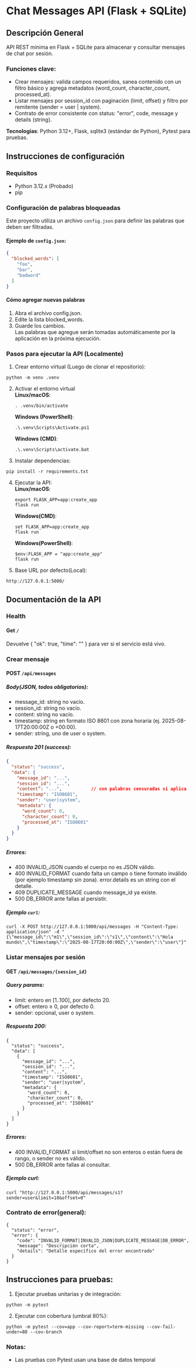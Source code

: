 # Chat Messages API (Flask + SQLite)
## Descripción General
API REST mínima en Flask + SQLite para almacenar y consultar mensajes de chat por sesión.  
### Funciones clave:
* Crear mensajes: valida campos requeridos, sanea contenido con un filtro básico y agrega metadatos (word_count, character_count, processed_at).
* Listar mensajes por session_id con paginación (limit, offset) y filtro por remitente (sender = user | system).
* Contrato de error consistente con status: "error", code, message y details (string).

**Tecnologías**: Python 3.12+, Flask, sqlite3 (estándar de Python), Pytest para pruebas.

## Instrucciones de configuración
### Requisitos
- Python 3.12.x (Probado)
- pip
### Configuración de palabras bloqueadas
Este proyecto utiliza un archivo `config.json` para definir las palabras que deben ser filtradas.
#### Ejemplo de `config.json`:
```json
{
  "blocked_words": [
    "foo",
    "bar",
    "badword"
  ]
}
```
#### Cómo agregar nuevas palabras
1. Abra el archivo config.json.
2. Edite la lista blocked_words.
3. Guarde los cambios.  
Las palabras que agregue serán tomadas automáticamente por la aplicación en la próxima ejecución.  
### Pasos para ejecutar la API (Localmente)
1. Crear entorno virtual (Luego de clonar el repositorio):  
~~~
python -m venv .venv
~~~
2. Activar el entorno virtual  
      **Linux/macOS**: 
      ~~~
      . .venv/bin/activate
      ~~~
      **Windows (PowerShell)**: 
      ~~~
      .\.venv\Scripts\Activate.ps1
      ~~~
      **Windows (CMD)**: 
      ~~~
      .\.venv\Scripts\activate.bat
      ~~~
3. Instalar dependencias:  
~~~
pip install -r requirements.txt
~~~
4. Ejecutar la API:  
      **Linux/macOS**:  
      ~~~
      export FLASK_APP=app:create_app
      flask run
      ~~~  
      **Windows(CMD)**:  
      ```
      set FLASK_APP=app:create_app
      flask run
      ````
      **Windows(PowerShell)**:  
      ~~~
      $env:FLASK_APP = "app:create_app"
      flask run
      ~~~
5. Base URL por defecto(Local):
~~~
http://127.0.0.1:5000/
~~~
## Documentación de la API
### Health
#### Get `/` 
Devuelve { "ok": true, "time": "<ISO8601>" } para ver si el servicio está vivo.

### Crear mensaje
#### POST `/api/messages`
##### Body(JSON, todos obligatorios):
* message_id: string no vacío.  
* session_id: string no vacío.  
* content: string no vacío.  
* timestamp: string en formato ISO 8601 con zona horaria (ej. 2025-08-17T20:00:00Z o +00:00).  
* sender: string, uno de user o system.  
##### Respuesta 201 (success):
```json
{
  "status": "success",
  "data": {
    "message_id": "...",
    "session_id": "...",
    "content": "...",           // con palabras censuradas si aplica
    "timestamp": "ISO8601",
    "sender": "user|system",
    "metadata": {
      "word_count": 0,
      "character_count": 0,
      "processed_at": "ISO8601"
    }
  }
}
```
##### Errores:
* 400 INVALID_JSON cuando el cuerpo no es JSON válido.  
* 400 INVALID_FORMAT cuando falta un campo o tiene formato inválido (por ejemplo timestamp sin zona). error.details es un string con el detalle.  
* 409 DUPLICATE_MESSAGE cuando message_id ya existe.  
* 500 DB_ERROR ante fallas al persistir.  
##### Ejemplo ```curl```:
~~~
curl -X POST http://127.0.0.1:5000/api/messages -H "Content-Type: application/json" -d "{\"message_id\":\"m1\",\"session_id\":\"s1\",\"content\":\"Hola mundo\",\"timestamp\":\"2025-08-17T20:00:00Z\",\"sender\":\"user\"}"
~~~
### Listar mensajes por sesión
#### GET ```/api/messages/{session_id}```
##### Query params:
* limit: entero en [1..100], por defecto 20.  
* offset: entero ≥ 0, por defecto 0.  
* sender: opcional, user o system.
##### Respuesta 200:
~~~
{
  "status": "success",
  "data": [
    {
      "message_id": "...",
      "session_id": "...",
      "content": "...",
      "timestamp": "ISO8601",
      "sender": "user|system",
      "metadata": {
        "word_count": 0,
        "character_count": 0,
        "processed_at": "ISO8601"
      }
    }
  ]
}
~~~
##### Errores:
* 400 INVALID_FORMAT si limit/offset no son enteros o están fuera de rango, o sender no es válido.  
* 500 DB_ERROR ante fallas al consultar.
##### Ejemplo curl:
~~~
curl "http://127.0.0.1:5000/api/messages/s1?sender=user&limit=10&offset=0"
~~~
### Contrato de error(general):
~~~
{
  "status": "error",
  "error": {
    "code": "INVALID_FORMAT|INVALID_JSON|DUPLICATE_MESSAGE|DB_ERROR",
    "message": "Descripción corta",
    "details": "Detalle específico del error encontrado"
  }
}
~~~
## Instrucciones para pruebas:
1. Ejecutar pruebas unitarias y de integración:  
~~~
python -m pytest
~~~
2. Ejecutar con cobertura (umbral 80%):  
~~~
python -m pytest --cov=app --cov-report=term-missing --cov-fail-under=80 --cov-branch
~~~
### Notas:
* Las pruebas con Pytest usan una base de datos temporal
